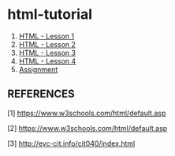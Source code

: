 # html-tutorial

1. [HTML - Lesson 1](./lessons/lesson1.md)
2. [HTML - Lesson 2](./lessons/lesson2.md)
3. [HTML - Lesson 3](./lessons/lesson3.md)
4. [HTML - Lesson 4](./lessons/lesson4.md)
5. [Assignment](./assignment/README.md)

## REFERENCES

[1] https://www.w3schools.com/html/default.asp

[2] https://www.w3schools.com/html/default.asp

[3] http://evc-cit.info/cit040/index.html
